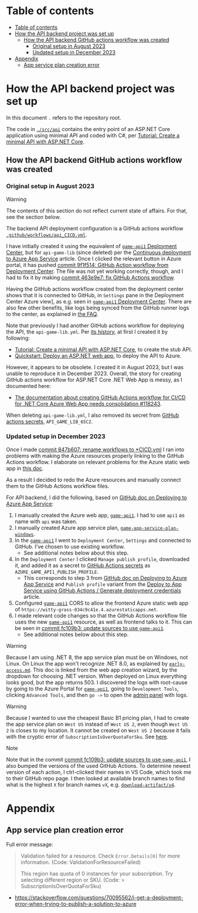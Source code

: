 # Table of contents

- [Table of contents](#table-of-contents)
- [How the API backend project was set up](#how-the-api-backend-project-was-set-up)
  - [How the API backend GitHub actions workflow was created](#how-the-api-backend-github-actions-workflow-was-created)
    - [Original setup in August 2023](#original-setup-in-august-2023)
    - [Updated setup in December 2023](#updated-setup-in-december-2023)
- [Appendix](#appendix)
  - [App service plan creation error](#app-service-plan-creation-error)

# How the API backend project was set up

In this document `.` refers to the repository root.

The code in [`./src/api`] contains the entry point of an ASP.NET Core application
using minimal API and coded with C#, per [Tutorial: Create a minimal API with ASP.NET Core].

## How the API backend GitHub actions workflow was created

### Original setup in August 2023

> [!WARNING]
> The contents of this section do not reflect current state of affairs. For that, see the section below.

The backend API deployment configuration is a GitHub actions workflow [`.github/workflows/api_CICD.yml`].

I have initially created it using the equivalent of [`game-api1` Deployment Center], but for
`api-game-lib` (since deleted) per the [Continuous deployment to Azure App Service]
article. Once I clicked the relevant button in Azure portal, it has pushed
[commit 9f1f514: GitHub Action workflow from Deployment Center].
The file was not yet working correctly, though, and I had to fix it by making [commit 463e9e7: fix GitHub Actions workflow].

Having the GitHub actions workflow created from the deployment center shows that it is connected to GitHub, in `Settings`
pane in the Deployment Center Azure view], as e.g. seen in [`game-api1` Deployment Center].
There are also few other benefits, like logs being synced from the GitHub runner logs to the center,
as explained in [the FAQ][Azure App Service CD FAQ].

Note that previously I had another GitHub actions workflow for deploying the API, the `api-game-lib.yml`.
Per [its history][api-game-lib.yml git history], at first I created it by following:

- [Tutorial: Create a minimal API with ASP.NET Core](https://learn.microsoft.com/en-us/aspnet/core/tutorials/min-web-api?view=aspnetcore-8.0&tabs=visual-studio),
  to create the stub API.
- [Quickstart: Deploy an ASP.NET web app](https://learn.microsoft.com/en-us/azure/app-service/quickstart-dotnetcore?tabs=net70&pivots=development-environment-vs),
  to deploy the API to Azure.

However, it appears to be obsolete. I created it in August 2023, but I was unable to reproduce it in December 2023.
Overall, the story for creating GitHub actions workflow for ASP.NET Core .NET Web App is messy, as I documented here:

- [The documentation about creating GitHub Actions workflow for CI/CD for .NET Core Azure Web App needs consolidation #118243](https://github.com/MicrosoftDocs/azure-docs/issues/118243).

When deleting `api-game-lib.yml`, I also removed its secret from [GitHub actions secrets], `API_GAME_LIB_65C2`.

### Updated setup in December 2023

Once I made [commit 847b607: rename workflows to *CICD.yml] I ran into problems with making the Azure resources
properly linking to the GitHub Actions workflow. I elaborate on relevant problems for the Azure static web app in
[this doc](web_frontend_setup.md#step-41-update-the-workflow-based-on-github-guidance-for-azure-static-web-apps).

As a result I decided to redo the Azure resources and manually connect them to the GitHub Actions workflow files.

For API backend, I did the following, based on [GitHub doc on Deploying to Azure App Service]:

1. I manually created the Azure web app, [`game-api1`]. I had to use `api1` as name with `api` was taken.
1. I manually created Azure app service plan, [`game-app-service-plan-windows`].
1. In the [`game-api1`] I went to `Deployment Center`, `Settings` and connected to GitHub. I've chosen to use
   existing workflow.
   - See additional notes below about this step.
1. In the `Deployment Center` I clicked `Manage publish profile`, downloaded it, and added it as a secret to
   [GitHub Actions secrets] as `AZURE_GAME_API1_PUBLISH_PROFILE`.
   - This corresponds to step 3 from [GitHub doc on Deploying to Azure App Service] and `Publish profile` variant
     from the [Deploy to App Service using GitHub Actions / Generate deployment credentials] article.
1. Configured [`game-api1`] CORS to allow the frontend Azure static web app of `https://witty-grass-034c9c41e.4.azurestaticapps.net`.
1. I made relevant code changes so that the GitHub Actions workflow file uses the new [`game-api1`] resource, as well
   as frontend talks to it. This can be seen in [commit fc109b3: update sources to use `game-api1`].
   - See additional notes below about this step.

> [!WARNING]
> Because I am using .NET 8, the app service plan must be on Windows, not Linux. On Linux the app won't recognize .NET 8.0,
> as explained by [`early-access.md`]. This doc is linked from the web app creation wizard, by the dropdown
> for choosing .NET version. When deployed on Linux everything looks good, but the app returns 503. I discovered
> the logs with root-cause by going to the Azure Portal for [`game-api1`], going to `Development Tools`, clicking
> `Advanced Tools`, and then `go ->` to open the [admin panel] with logs.

> [!WARNING]
> Because I wanted to use the cheapest Basic B1 pricing plan, I had to create the app service plan on `West US` instead
> of `West US 2`, even though `West US 2` is closes to my location. It cannot be created on `West US 2` because
> it fails with the cryptic error of `SubscriptionIsOverQuotaForSku`. See [here](#app-service-plan-creation-error).

> [!NOTE]
> Note that in the commit [commit fc109b3: update sources to use `game-api1`], I also bumped the versions of the used
> GitHub Actions. To determine newest version of each action, I ctrl-clicked their names in VS Code, which took me to
> their GitHub repo page. I then looked at available branch names to find what is the highest `X` for branch names `vX`,
> e.g. [`download-artifact/v4`].

# Appendix

## App service plan creation error

Full error message:

> Validation failed for a resource. Check `Error.Details[0]` for more information. (Code: ValidationForResourceFailed)
>
> This region has quota of 0 instances for your subscription. Try selecting different region or SKU. (Code: > SubscriptionIsOverQuotaForSku)

- https://stackoverflow.com/questions/70095562/i-get-a-deployment-error-when-trying-to-publish-a-solution-to-azure

<!--
## references
-->

[`./src/api`]: ../src/api
[`.github/workflows/api_CICD.yml`]: ../.github/workflows/api_CICD.yml
[`download-artifact/v4`]: https://github.com/actions/download-artifact/tree/v4/
[`early-access.md`]: https://github.com/Azure/app-service-linux-docs/blob/master/Runtime_Support/early_access.md#early-access-on-linux
[`game-api1`]: https://portal.azure.com/#@spawarottijamro.onmicrosoft.com/resource/subscriptions/8695c84c-09a4-4b50-994f-a2fa7f36cc92/resourcegroups/game-rg/providers/Microsoft.Web/sites/game-api1/appServices
[`game-api1` Deployment Center]: https://portal.azure.com/#@spawarottijamro.onmicrosoft.com/resource/subscriptions/8695c84c-09a4-4b50-994f-a2fa7f36cc92/resourcegroups/game-rg/providers/Microsoft.Web/sites/game-api1/vstscd
[`game-app-service-plan-windows`]: https://portal.azure.com/#@spawarottijamro.onmicrosoft.com/resource/subscriptions/8695c84c-09a4-4b50-994f-a2fa7f36cc92/resourceGroups/game-rg/providers/Microsoft.Web/serverfarms/game-app-service-plan-windows/webHostingPlan
[admin panel]: https://game-api1.scm.azurewebsites.net/
[api-game-lib.yml git history]: https://github.com/konrad-jamrozik/game/commits/main/.github/workflows/api-game-lib.yml
[Azure App Service CD FAQ]: https://learn.microsoft.com/en-us/azure/app-service/deploy-continuous-deployment?tabs=github#frequently-asked-questions
[commit 463e9e7: fix GitHub Actions workflow]: https://github.com/konrad-jamrozik/game/commit/463e9e74ef2b89cbb2ef1755b0bfb830208722f4
[commit 847b607: rename workflows to *CICD.yml]: https://github.com/konrad-jamrozik/game/commit/847b607a2fb69066dfd917a073c52e1326e615e1
[commit 9f1f514: GitHub Action workflow from Deployment Center]: https://github.com/konrad-jamrozik/game/commit/9f1f5143aab4953ffc821fda2b0f18cb9825dc18
[commit fc109b3: update sources to use `game-api1`]: https://github.com/konrad-jamrozik/game/commit/fc109b3deef22116cc822952902319c3a5175417
[Continuous deployment to Azure App Service]: https://learn.microsoft.com/en-us/azure/app-service/deploy-continuous-deployment?tabs=github
[Deploy to App Service using GitHub Actions / Generate deployment credentials]: https://learn.microsoft.com/en-us/azure/app-service/deploy-github-actions?tabs=applevel#generate-deployment-credentials
[GitHub actions secrets]: https://github.com/konrad-jamrozik/game/settings/secrets/actions
[GitHub doc on Deploying to Azure App Service]: https://docs.github.com/en/actions/deployment/deploying-to-your-cloud-provider/deploying-to-azure/deploying-net-to-azure-app-service
[Tutorial: Create a minimal API with ASP.NET Core]: https://learn.microsoft.com/en-us/aspnet/core/tutorials/min-web-api?view=aspnetcore-8.0
